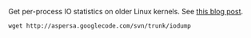 ﻿Get per-process IO statistics on older Linux kernels.  See [this blog post](http://www.xaprb.com/blog/2009/08/23/how-to-find-per-process-io-statistics-on-linux/).

```
wget http://aspersa.googlecode.com/svn/trunk/iodump
```